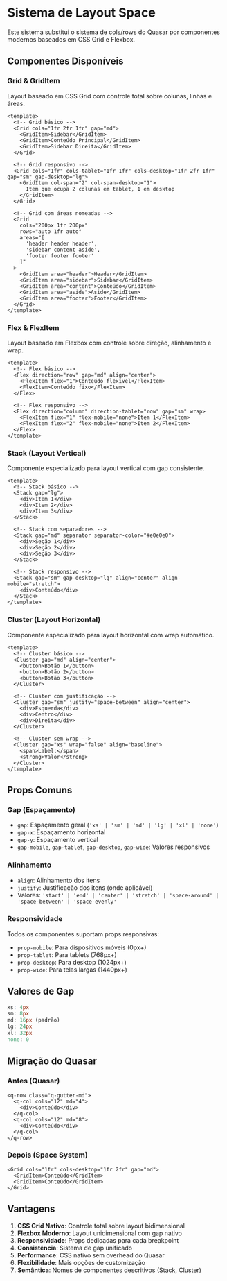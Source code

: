 # Sistema de Layout Space

Este sistema substitui o sistema de cols/rows do Quasar por componentes modernos baseados em CSS Grid e Flexbox.

## Componentes Disponíveis

### Grid & GridItem

Layout baseado em CSS Grid com controle total sobre colunas, linhas e áreas.

```vue
<template>
  <!-- Grid básico -->
  <Grid cols="1fr 2fr 1fr" gap="md">
    <GridItem>Sidebar</GridItem>
    <GridItem>Conteúdo Principal</GridItem>
    <GridItem>Sidebar Direita</GridItem>
  </Grid>

  <!-- Grid responsivo -->
  <Grid cols="1fr" cols-tablet="1fr 1fr" cols-desktop="1fr 2fr 1fr" gap="sm" gap-desktop="lg">
    <GridItem col-span="2" col-span-desktop="1">
      Item que ocupa 2 colunas em tablet, 1 em desktop
    </GridItem>
  </Grid>

  <!-- Grid com áreas nomeadas -->
  <Grid
    cols="200px 1fr 200px"
    rows="auto 1fr auto"
    areas="[
      'header header header',
      'sidebar content aside',
      'footer footer footer'
    ]"
  >
    <GridItem area="header">Header</GridItem>
    <GridItem area="sidebar">Sidebar</GridItem>
    <GridItem area="content">Conteúdo</GridItem>
    <GridItem area="aside">Aside</GridItem>
    <GridItem area="footer">Footer</GridItem>
  </Grid>
</template>
```

### Flex & FlexItem

Layout baseado em Flexbox com controle sobre direção, alinhamento e wrap.

```vue
<template>
  <!-- Flex básico -->
  <Flex direction="row" gap="md" align="center">
    <FlexItem flex="1">Conteúdo flexível</FlexItem>
    <FlexItem>Conteúdo fixo</FlexItem>
  </Flex>

  <!-- Flex responsivo -->
  <Flex direction="column" direction-tablet="row" gap="sm" wrap>
    <FlexItem flex="1" flex-mobile="none">Item 1</FlexItem>
    <FlexItem flex="2" flex-mobile="none">Item 2</FlexItem>
  </Flex>
</template>
```

### Stack (Layout Vertical)

Componente especializado para layout vertical com gap consistente.

```vue
<template>
  <!-- Stack básico -->
  <Stack gap="lg">
    <div>Item 1</div>
    <div>Item 2</div>
    <div>Item 3</div>
  </Stack>

  <!-- Stack com separadores -->
  <Stack gap="md" separator separator-color="#e0e0e0">
    <div>Seção 1</div>
    <div>Seção 2</div>
    <div>Seção 3</div>
  </Stack>

  <!-- Stack responsivo -->
  <Stack gap="sm" gap-desktop="lg" align="center" align-mobile="stretch">
    <div>Conteúdo</div>
  </Stack>
</template>
```

### Cluster (Layout Horizontal)

Componente especializado para layout horizontal com wrap automático.

```vue
<template>
  <!-- Cluster básico -->
  <Cluster gap="md" align="center">
    <button>Botão 1</button>
    <button>Botão 2</button>
    <button>Botão 3</button>
  </Cluster>

  <!-- Cluster com justificação -->
  <Cluster gap="sm" justify="space-between" align="center">
    <div>Esquerda</div>
    <div>Centro</div>
    <div>Direita</div>
  </Cluster>

  <!-- Cluster sem wrap -->
  <Cluster gap="xs" wrap="false" align="baseline">
    <span>Label:</span>
    <strong>Valor</strong>
  </Cluster>
</template>
```

## Props Comuns

### Gap (Espaçamento)

- `gap`: Espaçamento geral (`'xs' | 'sm' | 'md' | 'lg' | 'xl' | 'none'`)
- `gap-x`: Espaçamento horizontal
- `gap-y`: Espaçamento vertical
- `gap-mobile`, `gap-tablet`, `gap-desktop`, `gap-wide`: Valores responsivos

### Alinhamento

- `align`: Alinhamento dos itens
- `justify`: Justificação dos itens (onde aplicável)
- Valores: `'start' | 'end' | 'center' | 'stretch' | 'space-around' | 'space-between' | 'space-evenly'`

### Responsividade

Todos os componentes suportam props responsivas:

- `prop-mobile`: Para dispositivos móveis (0px+)
- `prop-tablet`: Para tablets (768px+)
- `prop-desktop`: Para desktop (1024px+)
- `prop-wide`: Para telas largas (1440px+)

## Valores de Gap

```scss
xs: 4px
sm: 8px
md: 16px (padrão)
lg: 24px
xl: 32px
none: 0
```

## Migração do Quasar

### Antes (Quasar)

```vue
<q-row class="q-gutter-md">
  <q-col cols="12" md="4">
    <div>Conteúdo</div>
  </q-col>
  <q-col cols="12" md="8">
    <div>Conteúdo</div>
  </q-col>
</q-row>
```

### Depois (Space System)

```vue
<Grid cols="1fr" cols-desktop="1fr 2fr" gap="md">
  <GridItem>Conteúdo</GridItem>
  <GridItem>Conteúdo</GridItem>
</Grid>
```

## Vantagens

1. **CSS Grid Nativo**: Controle total sobre layout bidimensional
2. **Flexbox Moderno**: Layout unidimensional com gap nativo
3. **Responsividade**: Props dedicadas para cada breakpoint
4. **Consistência**: Sistema de gap unificado
5. **Performance**: CSS nativo sem overhead do Quasar
6. **Flexibilidade**: Mais opções de customização
7. **Semântica**: Nomes de componentes descritivos (Stack, Cluster)
